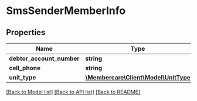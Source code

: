 # SmsSenderMemberInfo

## Properties
Name | Type | Description | Notes
------------ | ------------- | ------------- | -------------
**debtor_account_number** | **string** |  | [optional] 
**cell_phone** | **string** |  | [optional] 
**unit_type** | [**\Membercare\Client\Model\UnitType**](UnitType.md) |  | [optional] 

[[Back to Model list]](../../README.md#documentation-for-models) [[Back to API list]](../../README.md#documentation-for-api-endpoints) [[Back to README]](../../README.md)

